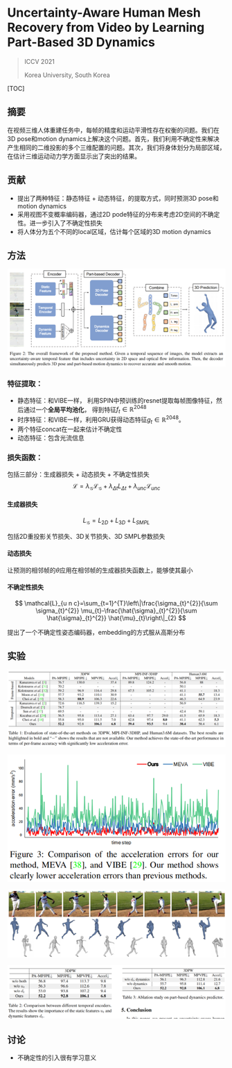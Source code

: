 # Uncertainty-Aware Human Mesh Recovery from Video by Learning Part-Based 3D Dynamics

> ICCV 2021
>
> Korea University,  South Korea

[TOC]

## 摘要

在视频三维人体重建任务中，每帧的精度和运动平滑性存在权衡的问题。我们在3D pose和motion dynamics上解决这个问题。首先，我们利用不确定性来解决产生相同的二维投影的多个三维配置的问题。其次，我们将身体划分为局部区域，在估计三维运动动力学方面显示出了突出的结果。

## 贡献

- 提出了两种特征：静态特征 + 动态特征，的提取方式，同时预测3D pose和motion dynamics
- 采用视图不变概率编码器，通过2D pode特征的分布来考虑2D空间的不确定性。进一步引入了不确定性损失
- 将人体分为五个不同的local区域，估计每个区域的3D motion dynamics

## 方法

![1](1.png)

### 特征提取：

- 静态特征：和VIBE一样， 利用SPIN中预训练的resnet提取每帧图像特征，然后通过一个**全局平均池化**， 得到特征$f_{t} \in \mathbb{R}^{2048}$
- 时序特征：和VIBE一样，利用GRU获得动态特征$g_{t} \in \mathbb{R}^{2048}$。
- 两个特征concat在一起来估计不确定性
- 动态特征：包含光流信息

### 损失函数：

包括三部分：生成器损失 + 动态损失 + 不确定性损失
$$
\mathcal{L}=\lambda_{\mathcal{G}} \mathcal{L}_{\mathcal{G}}+\lambda_{\Delta t} L_{\Delta t}+\lambda_{u n c} \mathcal{L}_{u n c}
$$

#### 生成器损失

$$
L_{\mathcal{G}}=L_{2 D}+L_{3 D}+L_{S M P L}
$$

包括2D重投影关节损失、3D关节损失、3D SMPL参数损失



#### 动态损失

让预测的相邻帧的$\theta$应用在相邻帧的生成器损失函数上，能够使其最小

#### 不确定性损失

$$
\mathcal{L}_{u n c}=\sum_{t=1}^{T}\left\|\frac{\sigma_{t}^{2}}{\sum \sigma_{t}^{2}} \mu_{t}-\frac{\hat{\sigma}_{t}^{2}}{\sum \hat{\sigma}_{t}^{2}} \hat{\mu}_{t}\right\|_{2}
$$

提出了一个不确定性姿态编码器，embedding的方式服从高斯分布

## 实验

![2](2.png)

![3](3.png)

![4](4.png)

![5](5.png)

## 讨论

- 不确定性的引入很有学习意义
